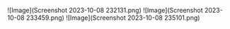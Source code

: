 ![Image](Screenshot 2023-10-08 232131.png)
![Image](Screenshot 2023-10-08 233459.png)
![Image](Screenshot 2023-10-08 235101.png)
